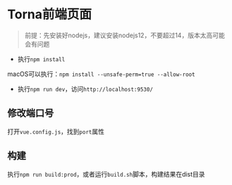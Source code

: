 # Torna前端页面

> 前提：先安装好nodejs，建议安装nodejs12，不要超过14，版本太高可能会有问题

- 执行`npm install`

macOS可以执行：`npm install --unsafe-perm=true --allow-root`

- 执行`npm run dev`，访问`http://localhost:9530/`


## 修改端口号

打开`vue.config.js`，找到`port`属性


## 构建

执行`npm run build:prod`，或者运行`build.sh`脚本，构建结果在dist目录